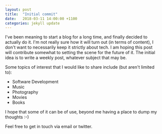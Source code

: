 ```yaml
---
layout: post
title:  "Initial commit"
date:   2018-03-11 14:00:00 +1100
categories: jekyll update
---
```

I've been meaning to start a blog for a long time, and finally decided to actually do it. I'm not really sure how it will turn out (in terms of content), I don't want to necessarily keep it strictly about tech. I am hoping this post will contribute somewhat to setting the scene for the future of it. The initial idea is to write a weekly post, whatever subject that may be.

Some topics of interest that I would like to share include (but aren't limited to):
- Software Development
- Music
- Photography
- Movies
- Books

I hope that some of it can be of use, beyond me having a place to dump my thoughts :-)

Feel free to get in touch via email or twitter.
